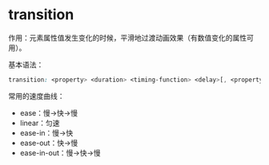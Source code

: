# transition

作用：元素属性值发生变化的时候，平滑地过渡动画效果（有数值变化的属性可用）。

基本语法：

```css
transition: <property> <duration> <timing-function> <delay>[, <property> <duration> <timing-function> <delay>];
```

常用的速度曲线：

* ease：慢->快->慢
* linear：匀速
* ease-in：慢->快
* ease-out：快->慢
* ease-in-out：慢->快->慢
